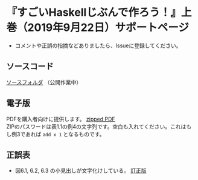 # 『すごいHaskellじぶんで作ろう！』上巻（2019年9月22日）サポートページ

* コメントや正誤の指摘などありましたら、Issueに登録してください。

## ソースコード

[ソースフォルダ](https://github.com/gotoki-no-joe/support_writeyourhaskell1/tree/master/source)
（公開作業中）

## 電子版

PDFを購入者向けに提供します。
[zipped PDF](https://github.com/gotoki-no-joe/support_writeyourhaskell1/blob/master/writeyourhaskell-0925.zip)  
ZIPのパスワードは表1.1の例4の文字列です。空白も入れてください。これはもし例3であれば `add x 1` となるものです。

## 正誤表

* 図6.1, 6.2, 6.3 の小見出しが文字化けしている。
[訂正版](https://github.com/gotoki-no-joe/support_writeyourhaskell1/blob/master/correction/fig6-123.pdf)
